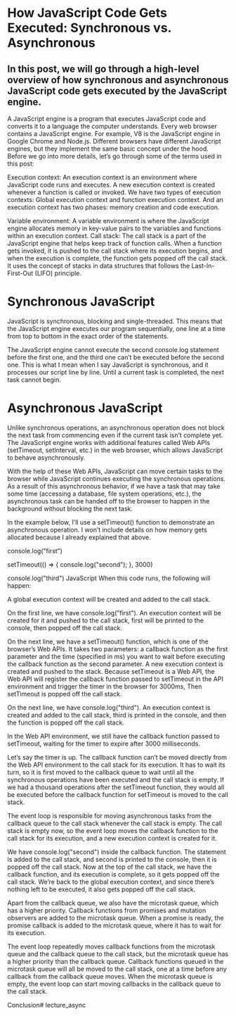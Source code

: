 # How JavaScript Code Gets Executed: Synchronous vs. Asynchronous


## In this post, we will go through a high-level overview of how synchronous and asynchronous JavaScript code gets executed by the JavaScript engine.

A JavaScript engine is a program that executes JavaScript code and converts it to a language the computer understands. Every web browser contains a JavaScript engine. For example, V8 is the JavaScript engine in Google Chrome and Node.js. Different browsers have different JavaScript engines, but they implement the same basic concept under the hood.
Before we go into more details, let’s go through some of the terms used in this post:

Execution context: An execution context is an environment where JavaScript code runs and executes. A new execution context is created whenever a function is called or invoked. We have two types of execution contexts: Global execution context and function execution context. And an execution context has two phases: memory creation and code execution.

Variable environment: A variable environment is where the JavaScript engine allocates memory in key-value pairs to the variables and functions within an execution context.
Call stack: The call stack is a part of the JavaScript engine that helps keep track of function calls. When a function gets invoked, it is pushed to the call stack where its execution begins, and when the execution is complete, the function gets popped off the call stack. It uses the concept of stacks in data structures that follows the Last-In-First-Out (LIFO) principle.

# Synchronous JavaScript
JavaScript is synchronous, blocking and single-threaded. This means that the JavaScript engine executes our program sequentially, one line at a time from top to bottom in the exact order of the statements.

<!-- console.log("One")
console.log("Two")
console.log("Three") -->

The JavaScript engine cannot execute the second console.log statement before the first one, and the third one can’t be executed before the second one. This is what I mean when I say JavaScript is synchronous, and it processes our script line by line. Until a current task is completed, the next task cannot begin.


# Asynchronous JavaScript
Unlike synchronous operations, an asynchronous operation does not block the next task from commencing even if the current task isn’t complete yet. The JavaScript engine works with additional features called Web APIs (setTimeout, setInterval, etc.) in the web browser, which allows JavaScript to behave asynchronously.

With the help of these Web APIs, JavaScript can move certain tasks to the browser while JavaScript continues executing the synchronous operations. As a result of this asynchronous behavior, if we have a task that may take some time (accessing a database, file system operations, etc.), the asynchronous task can be handed off to the browser to happen in the background without blocking the next task.

In the example below, I’ll use a setTimeout() function to demonstrate an asynchronous operation. I won’t include details on how memory gets allocated because I already explained that above.

console.log("first")

setTimeout(() => {
  console.log("second");
}, 3000)

console.log("third")
JavaScript
When this code runs, the following will happen:

A global execution context will be created and added to the call stack.

On the first line, we have console.log("first"). An execution context will be created for it and pushed to the call stack, first will be printed to the console, then popped off the call stack.

On the next line, we have a setTimeout() function, which is one of the browser’s Web APIs. It takes two parameters: a callback function as the first parameter and the time (specified in ms) you want to wait before executing the callback function as the second parameter. A new execution context is created and pushed to the stack. Because setTimeout is a Web API, the Web API will register the callback function passed to setTimeout in the API environment and trigger the timer in the browser for 3000ms, Then setTimeout is popped off the call stack.

On the next line, we have console.log("third"). An execution context is created and added to the call stack, third is printed in the console, and then the function is popped off the call stack.

In the Web API environment, we still have the callback function passed to setTimeout, waiting for the timer to expire after 3000 milliseconds.

Let’s say the timer is up. The callback function can’t be moved directly from the Web API environment to the call stack for its execution. It has to wait its turn, so it is first moved to the callback queue to wait until all the synchronous operations have been executed and the call stack is empty. If we had a thousand operations after the setTimeout function, they would all be executed before the callback function for setTimeout is moved to the call stack.

The event loop is responsible for moving asynchronous tasks from the callback queue to the call stack whenever the call stack is empty. The call stack is empty now, so the event loop moves the callback function to the call stack for its execution, and a new execution context is created for it.

We have console.log("second") inside the callback function. The statement is added to the call stack, and second is printed to the console, then it is popped off the call stack. Now at the top of the call stack, we have the callback function, and its execution is complete, so it gets popped off the call stack. We’re back to the global execution context, and since there’s nothing left to be executed, it also gets popped off the call stack.

Apart from the callback queue, we also have the microtask queue, which has a higher priority. Callback functions from promises and mutation observers are added to the microtask queue. When a promise is ready, the promise callback is added to the microtask queue, where it has to wait for its execution.

The event loop repeatedly moves callback functions from the microtask queue and the callback queue to the call stack, but the microtask queue has a higher priority than the callback queue. Callback functions queued in the microtask queue will all be moved to the call stack, one at a time before any callback from the callback queue moves. When the microtask queue is empty, the event loop can start moving callbacks in the callback queue to the call stack.

Conclusion# lecture_async
